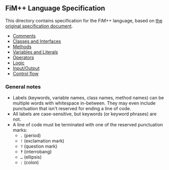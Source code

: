 ## FiM++ Language Specification
This directory contains specification for the FiM++ language, based on [the
original specification document](https://docs.google.com/document/d/1gU-ZROmZu0Xitw_pfC1ktCDvJH5rM85TxxQf5pg_xmg/edit?pli=1#).

* [Comments](comments.md#fim-comments)
* [Classes and Interfaces](classes-interfaces.md#fim-classes)
* [Methods](methods.md#fim-methods)
* [Variables and Literals](variables-literals.md#fim-variables)
* [Operators](operators.md#fim-operators)
* [Logic](logic.md#fim-logic)
* [Input/Output](input-output.md#fim-input-and-output)
* [Control flow](control-flow.md#fim-control-flow)

### General notes
* Labels (keywords, variable names, class names, method names) can be multiple
  words with whitespace in-between. They may even include punctuation that isn't
  reserved for ending a line of code.
* All labels are case-sensitive, but keywords (or keyword phrases) are not.
* A line of code must be terminated with one of the reserved punctuation marks:
  * `.` (period)
  * `!` (exclamation mark)
  * `?` (question mark)
  * `‽` (interrobang)
  * `…` (ellipsis)
  * `:` (colon)
